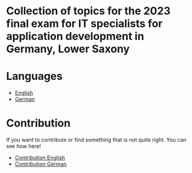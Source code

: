 # Collection of topics for the 2023 final exam for IT specialists for application development in Germany, Lower Saxony

# Languages
- [English](/ENG/)
- [German](/GER/)

# Contribution
If you want to contribute or find something that is not quite right. You can see how here!
- [Contribution English](/ENG/README.md/#contribution)
- [Contribution German](/GER/README.md/#contribution)